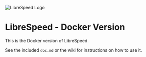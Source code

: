 ![LibreSpeed Logo](https://github.com/librespeed/speedtest/blob/master/.logo/logo3.png?raw=true)

# LibreSpeed - Docker Version

This is the Docker version of LibreSpeed.

See the included `doc.md` or the wiki for instructions on how to use it.

